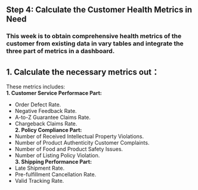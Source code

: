 ## Step 4: Calculate the Customer Health Metrics in Need
### This week is to obtain comprehensive health metrics of the customer from existing data in vary tables and integrate the three part of metrics in a dashboard.
## 1. Calculate the necessary metrics out：
These metrics includes: <br>
**1. Customer Service Performace Part:** <br>
  - Order Defect Rate.
  - Negative Feedback Rate.
  - A-to-Z Guarantee Claims Rate.
  - Chargeback Claims Rate. <br>
**2. Policy Compliance Part:** <br>
  - Number of Received Intellectual Property Violations.
  - Number of Product Authenticity Customer Complaints.
  - Number of Food and Product Safety Issues.
  - Number of Listing Policy Violation.<br>
**3. Shipping Performance Part:** <br>
  - Late Shipment Rate.
  - Pre-fulfillment Cancellation Rate.
  - Valid Tracking Rate.
